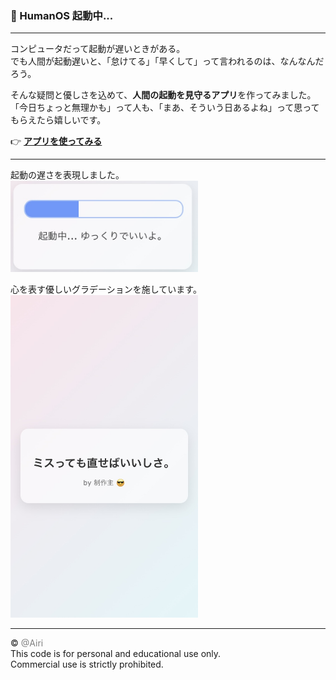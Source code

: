 ### 🧠 HumanOS 起動中...


---


コンピュータだって起動が遅いときがある。  
でも人間が起動遅いと、「怠けてる」「早くして」って言われるのは、なんなんだろう。  


そんな疑問と優しさを込めて、**人間の起動を見守るアプリ**を作ってみました。  
「今日ちょっと無理かも」って人も、「まあ、そういう日あるよね」って思ってもらえたら嬉しいです。


👉 **[アプリを使ってみる](https://emotional-support-kappa.vercel.app/)**


---


起動の遅さを表現しました。<br />
<img src="./slow.jpg" width="300" />
  

心を表す優しいグラデーションを施しています。<br />
<img src="./miss.jpg" width="300" />  


---
© <span style="color:gray;">@Airi</span>  
This code is for personal and educational use only.  
Commercial use is strictly prohibited.
